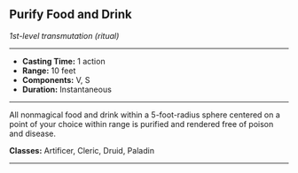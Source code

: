﻿## Purify Food and Drink
*1st-level transmutation (ritual)*
___
- **Casting Time:** 1 action
- **Range:** 10 feet
- **Components:** V, S
- **Duration:** Instantaneous

---
All nonmagical food and drink within a 5-foot-radius sphere centered on a point of your choice within range is purified and rendered free of poison and disease.

**Classes:** Artificer, Cleric, Druid, Paladin


---

